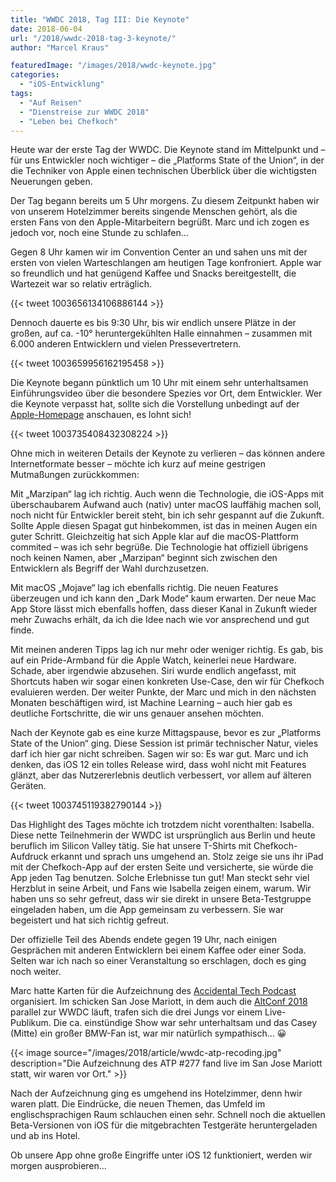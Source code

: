 ```yaml
---
title: "WWDC 2018, Tag III: Die Keynote"
date: 2018-06-04
url: "/2018/wwdc-2018-tag-3-keynote/"
author: "Marcel Kraus"

featuredImage: "/images/2018/wwdc-keynote.jpg"
categories:
  - "iOS-Entwicklung"
tags:
  - "Auf Reisen"
  - "Dienstreise zur WWDC 2018"
  - "Leben bei Chefkoch"
---
```


Heute war der erste Tag der WWDC. Die Keynote stand im Mittelpunkt und – für uns Entwickler noch wichtiger – die „Platforms State of the Union“, in der die Techniker von Apple einen technischen Überblick über die wichtigsten Neuerungen geben.

Der Tag begann bereits um 5 Uhr morgens. Zu diesem Zeitpunkt haben wir von unserem Hotelzimmer bereits singende Menschen gehört, als die ersten Fans von den Apple-Mitarbeitern begrüßt. Marc und ich zogen es jedoch vor, noch eine Stunde zu schlafen…

Gegen 8 Uhr kamen wir im Convention Center an und sahen uns mit der ersten von vielen Warteschlangen am heutigen Tage konfroniert. Apple war so freundlich und hat genügend Kaffee und Snacks bereitgestellt, die Wartezeit war so relativ erträglich.

{{< tweet 1003656134106886144 >}}

 Dennoch dauerte es bis 9:30 Uhr, bis wir endlich unsere Plätze in der großen, auf ca. -10° heruntergekühlten Halle einnahmen – zusammen mit 6.000 anderen Entwicklern und vielen Pressevertretern.

<!--more-->

{{< tweet 1003659956162195458 >}}

Die Keynote begann pünktlich um 10 Uhr mit einem sehr unterhaltsamen Einführungsvideo über die besondere Spezies vor Ort, dem Entwickler. Wer die Keynote verpasst hat, sollte sich die Vorstellung unbedingt auf der [Apple-Homepage](https://www.apple.com/apple-events/june-2018/) anschauen, es lohnt sich!

{{< tweet 1003735408432308224 >}}

Ohne mich in weiteren Details der Keynote zu verlieren – das können andere Internetformate besser – möchte ich kurz auf meine gestrigen Mutmaßungen zurückkommen:

Mit „Marzipan“ lag ich richtig. Auch wenn die Technologie, die iOS-Apps mit überschaubarem Aufwand auch (nativ) unter macOS lauffähig machen soll, noch nicht für Entwickler bereit steht, bin ich sehr gespannt auf die Zukunft. Sollte Apple diesen Spagat gut hinbekommen, ist das in meinen Augen ein guter Schritt. Gleichzeitig hat sich Apple klar auf die macOS-Plattform commited – was ich sehr begrüße. Die Technologie hat offiziell übrigens noch keinen Namen, aber „Marzipan“ beginnt sich zwischen den Entwicklern als Begriff der Wahl durchzusetzen.

Mit macOS „Mojave“ lag ich ebenfalls richtig. Die neuen Features überzeugen und ich kann den „Dark Mode“ kaum erwarten. Der neue Mac App Store lässt mich ebenfalls hoffen, dass dieser Kanal in Zukunft wieder mehr Zuwachs erhält, da ich die Idee nach wie vor ansprechend und gut finde.

Mit meinen anderen Tipps lag ich nur mehr oder weniger richtig. Es gab, bis auf ein Pride-Armband für die Apple Watch, keinerlei neue Hardware. Schade, aber irgendwie abzusehen. Siri wurde endlich angefasst, mit Shortcuts haben wir sogar einen konkreten Use-Case, den wir für Chefkoch evaluieren werden. Der weiter Punkte, der Marc und mich in den nächsten Monaten beschäftigen wird, ist Machine Learning – auch hier gab es deutliche Fortschritte, die wir uns genauer ansehen möchten.

Nach der Keynote gab es eine kurze Mittagspause, bevor es zur „Platforms State of the Union“ ging. Diese Session ist primär technischer Natur, vieles darf ich hier gar nicht schreiben. Sagen wir so: Es war gut. Marc und ich denken, das iOS 12 ein tolles Release wird, dass wohl nicht mit Features glänzt, aber das Nutzererlebnis deutlich verbessert, vor allem auf älteren Geräten.

{{< tweet 1003745119382790144 >}}

Das Highlight des Tages möchte ich trotzdem nicht vorenthalten: Isabella. Diese nette Teilnehmerin der WWDC ist ursprünglich aus Berlin und heute beruflich im Silicon Valley tätig. Sie hat unsere T-Shirts mit Chefkoch-Aufdruck erkannt und sprach uns umgehend an. Stolz zeige sie uns ihr iPad mit der Chefkoch-App auf der ersten Seite und versicherte, sie würde die App jeden Tag benutzen. Solche Erlebnisse tun gut! Man steckt sehr viel Herzblut in seine Arbeit, und Fans wie Isabella zeigen einem, warum. Wir haben uns so sehr gefreut, dass wir sie direkt in unsere Beta-Testgruppe eingeladen haben, um die App gemeinsam zu verbessern. Sie war begeistert und hat sich richtig gefreut.

Der offizielle Teil des Abends endete gegen 19 Uhr, nach einigen Gesprächen mit anderen Entwicklern bei einem Kaffee oder einer Soda. Selten war ich nach so einer Veranstaltung so erschlagen, doch es ging noch weiter.

Marc hatte Karten für die Aufzeichnung des [Accidental Tech Podcast](http://atp.fm) organisiert. Im schicken San Jose Mariott, in dem auch die [AltConf 2018](http://altconf.com) parallel zur WWDC läuft, trafen sich die drei Jungs vor einem Live-Publikum. Die ca. einstündige Show war sehr unterhaltsam und das Casey (Mitte) ein großer BMW-Fan ist, war mir natürlich sympathisch… 😀

{{< image source="/images/2018/article/wwdc-atp-recoding.jpg" description="Die Aufzeichnung des ATP #277 fand live im San Jose Mariott statt, wir waren vor Ort." >}}

Nach der Aufzeichnung ging es umgehend ins Hotelzimmer, denn hwir waren platt. Die Eindrücke, die neuen Themen, das Umfeld im englischsprachigen Raum schlauchen einen sehr. Schnell noch die aktuellen Beta-Versionen von iOS für die mitgebrachten Testgeräte heruntergeladen und ab ins Hotel.

Ob unsere App ohne große Eingriffe unter iOS 12 funktioniert, werden wir morgen ausprobieren…
